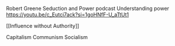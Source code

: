 Robert Greene Seduction and Power podcast
Understanding power
https://youtu.be/c_Eutci7ack?si=1goHNfF-U_aTtUt1

[[Influence without Authority]]

Capitalism
Communism
Socialism